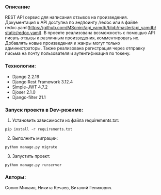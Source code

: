 ### Описание

REST API сервис для написания отзывов на произведения.
Документация к API доступна по эндпоинту /redoc или в файле redoc.yaml(https://github.com/MSonini/api_yamdb/blob/master/api_yamdb/static/redoc.yaml).
В проекте реализована возможность с помощью API писать отзывы к различным произведения, комментировать их. Добавлять новые произведения и жанры могут только администраторы. Также реализована регистрация через отправку письма на почту пользователя и аутентификация по токену.

### Технологии:

 - Django 2.2.16
 - Django Rest Framework 3.12.4
 - Simple-JWT 4.7.2
 - Djoser 2.1.0
 - Django-filter 21.1

### Запуск проекта в Dev-режиме:
1. Установить зависимости из файла requirements.txt:

```
pip install -r requirements.txt
```

2. Выполнить миграции:

```
python manage.py migrate
```

3. Запустить проект:

```
python manage.py runserver
```

### Авторы:

Сонин Михаил, Никита Кечаев, Виталий Генихович.

